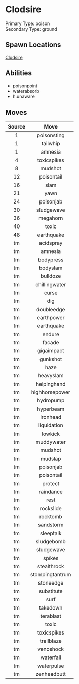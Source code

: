 # Clodsire  
Primary Type: poison  
Secondary Type: ground  
  
## Spawn Locations  
[Clodsire](/data/spawn_presets/clodsire.md)  
  
## Abilities  
  * poisonpoint
  * waterabsorb
  * h:unaware
  
  
## Moves  
  
| Source | Move |  
|:---:|:---:|  
| 1 | poisonsting |  
| 1 | tailwhip |  
| 1 | amnesia |  
| 4 | toxicspikes |  
| 8 | mudshot |  
| 12 | poisontail |  
| 16 | slam |  
| 21 | yawn |  
| 24 | poisonjab |  
| 30 | sludgewave |  
| 36 | megahorn |  
| 40 | toxic |  
| 48 | earthquake |  
| tm | acidspray |  
| tm | amnesia |  
| tm | bodypress |  
| tm | bodyslam |  
| tm | bulldoze |  
| tm | chillingwater |  
| tm | curse |  
| tm | dig |  
| tm | doubleedge |  
| tm | earthpower |  
| tm | earthquake |  
| tm | endure |  
| tm | facade |  
| tm | gigaimpact |  
| tm | gunkshot |  
| tm | haze |  
| tm | heavyslam |  
| tm | helpinghand |  
| tm | highhorsepower |  
| tm | hydropump |  
| tm | hyperbeam |  
| tm | ironhead |  
| tm | liquidation |  
| tm | lowkick |  
| tm | muddywater |  
| tm | mudshot |  
| tm | mudslap |  
| tm | poisonjab |  
| tm | poisontail |  
| tm | protect |  
| tm | raindance |  
| tm | rest |  
| tm | rockslide |  
| tm | rocktomb |  
| tm | sandstorm |  
| tm | sleeptalk |  
| tm | sludgebomb |  
| tm | sludgewave |  
| tm | spikes |  
| tm | stealthrock |  
| tm | stompingtantrum |  
| tm | stoneedge |  
| tm | substitute |  
| tm | surf |  
| tm | takedown |  
| tm | terablast |  
| tm | toxic |  
| tm | toxicspikes |  
| tm | trailblaze |  
| tm | venoshock |  
| tm | waterfall |  
| tm | waterpulse |  
| tm | zenheadbutt |  
  
